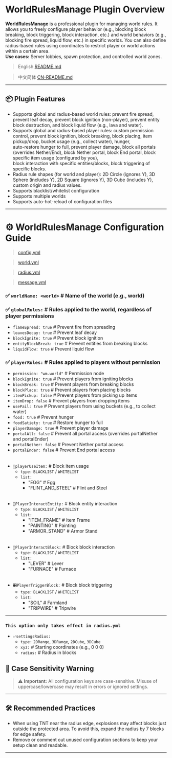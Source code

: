 # WorldRulesManage Plugin Overview

**WorldRulesManage** is a professional plugin for managing world rules. It allows you to freely configure player behavior (e.g., blocking block breaking, block triggering, block interaction, etc.) and world behaviors (e.g., blocking fire spread, liquid flow, etc.) in specific worlds. You can also define radius-based rules using coordinates to restrict player or world actions within a certain area.  
**Use cases:** Server lobbies, spawn protection, and controlled world zones.
> English [README.md](./README.md)

> 中文简体 [CN-README.md](./CN-README.md)
---

## 📦 Plugin Features
- Supports global and radius-based world rules: prevent fire spread, prevent leaf decay, prevent block ignition (non-player), prevent entity block destruction, and block liquid flow (e.g., lava and water).
- Supports global and radius-based player rules: custom permission control, prevent block ignition, block breaking, block placing, item pickup/drop, bucket usage (e.g., collect water), hunger,  
  auto-restore hunger to full, prevent player damage, block all portals (overrides Nether/End), block Nether portal, block End portal, block specific item usage (configured by you),  
  block interaction with specific entities/blocks, block triggering of specific blocks.
- Radius rule shapes (for world and player): 2D Circle (ignores Y), 3D Sphere (includes Y), 2D Square (ignores Y), 3D Cube (includes Y), custom origin and radius values.
- Supports blacklist/whitelist configuration
- Supports multiple worlds
- Supports auto-hot-reload of configuration files

---

# ⚙️ WorldRulesManage Configuration Guide
> [config.yml](src/main/resources/config.yml)

> [world.yml](src/main/resources/world.yml)

> [radius.yml](src/main/resources/radius.yml)

> [message.yml](src/main/resources/message.yml)

### ✅ `worldName: <world>`             # Name of the world (e.g., world)
### ✅ `globalRules:`                   # Rules applied to the world, regardless of player permissions
- `flameSpread: true`                  # Prevent fire from spreading
- `leavesDecay: true`                  # Prevent leaf decay
- `blockIgnite: true`                  # Prevent block ignition
- `entityBlockBreak: true`             # Prevent entities from breaking blocks
- `liquidFlow: true`                   # Prevent liquid flow

### ✅ `playerRules:`                   # Rules applied to players without permission
- `permission: "wm.world"`             # Permission node
- `blockIgnite: true`                  # Prevent players from igniting blocks
- `blockBreak: true`                   # Prevent players from breaking blocks
- `blockPlace: true`                   # Prevent players from placing blocks
- `itemPickup: false`                  # Prevent players from picking up items
- `itemDrop: false`                    # Prevent players from dropping items
- `usePail: true`                      # Prevent players from using buckets (e.g., to collect water)
- `food: true`                         # Prevent hunger
- `foodSatiety: true`                  # Restore hunger to full
- `playerDamage: true`                 # Prevent player damage
- `portalAll: false`                   # Prevent all portal access (overrides portalNether and portalEnder)
- `portalNether: false`                # Prevent Nether portal access
- `portalEnder: false`                 # Prevent End portal access

######
- `🎯playerUseItem:`                   # Block item usage
    - `type:` `BLACKLIST` / `WHITELIST`
    - `list:`
        - "EGG"                           # Egg
        - "FLINT_AND_STEEL"              # Flint and Steel

######
- `🧍PlayerInteractEntity:`            # Block entity interaction
    - `type:` `BLACKLIST` / `WHITELIST`
    - `list:`
        - "ITEM_FRAME"                # Item Frame
        - "PAINTING"                  # Painting
        - "ARMOR_STAND"               # Armor Stand

######
- `🧱PlayerInteractBlock:`             # Block block interaction
    - `type:` `BLACKLIST` / `WHITELIST`
    - `list:`
        - "LEVER"                     # Lever
        - "FURNACE"                   # Furnace

######
- `🎛️PlayerTriggerBlock:`             # Block block triggering
    - `type:` `BLACKLIST` / `WHITELIST`
    - `list:`
        - "SOIL"                      # Farmland
        - "TRIPWIRE"                  # Tripwire

---

### `This option only takes effect in radius.yml`
- `✅settingsRadius:`
    - `type:` `2DRange`, `3DRange`, `2DCube`, `3DCube`
    - `xyz:`       # Starting coordinates (e.g., 0 0 0)
    - `radius:`    # Radius in blocks

## 📌 Case Sensitivity Warning

> ⚠️ **Important:** All configuration keys are case-sensitive. Misuse of uppercase/lowercase may result in errors or ignored settings.

---

## 🛠 Recommended Practices
- When using TNT near the radius edge, explosions may affect blocks just outside the protected area. To avoid this, expand the radius by 7 blocks for edge safety.
- Remove or comment out unused configuration sections to keep your setup clean and readable.

---
